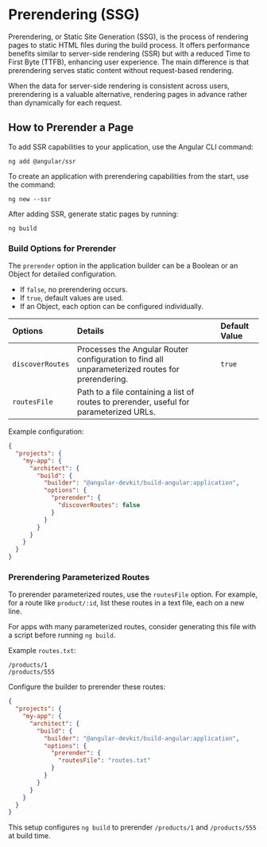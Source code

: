 # Prerendering (SSG)

Prerendering, or Static Site Generation (SSG), is the process of rendering pages to static HTML files during the build process. It offers performance benefits similar to server-side rendering (SSR) but with a reduced Time to First Byte (TTFB), enhancing user experience. The main difference is that prerendering serves static content without request-based rendering.

When the data for server-side rendering is consistent across users, prerendering is a valuable alternative, rendering pages in advance rather than dynamically for each request.

## How to Prerender a Page

To add SSR capabilities to your application, use the Angular CLI command:

```
ng add @angular/ssr
```

To create an application with prerendering capabilities from the start, use the command:

```
ng new --ssr
```

After adding SSR, generate static pages by running:

```
ng build
```

### Build Options for Prerender

The `prerender` option in the application builder can be a Boolean or an Object for detailed configuration. 

- If `false`, no prerendering occurs.
- If `true`, default values are used.
- If an Object, each option can be configured individually.

| Options          | Details                                                                                                                                                                   | Default Value |
| :--------------- | :------------------------------------------------------------------------------------------------------------------------------------------------------------------------ | :------------ |
| `discoverRoutes` | Processes the Angular Router configuration to find all unparameterized routes for prerendering.                                                                         | `true`        |
| `routesFile`     | Path to a file containing a list of routes to prerender, useful for parameterized URLs.                                                                                 |               |

Example configuration:

```json
{
  "projects": {
    "my-app": {
      "architect": {
        "build": {
          "builder": "@angular-devkit/build-angular:application",
          "options": {
            "prerender": {
              "discoverRoutes": false
            }
          }
        }
      }
    }
  }
}
```

### Prerendering Parameterized Routes

To prerender parameterized routes, use the `routesFile` option. For example, for a route like `product/:id`, list these routes in a text file, each on a new line.

For apps with many parameterized routes, consider generating this file with a script before running `ng build`.

Example `routes.txt`:

```
/products/1
/products/555
```

Configure the builder to prerender these routes:

```json
{
  "projects": {
    "my-app": {
      "architect": {
        "build": {
          "builder": "@angular-devkit/build-angular:application",
          "options": {
            "prerender": {
              "routesFile": "routes.txt"
            }
          }
        }
      }
    }
  }
}
```

This setup configures `ng build` to prerender `/products/1` and `/products/555` at build time.